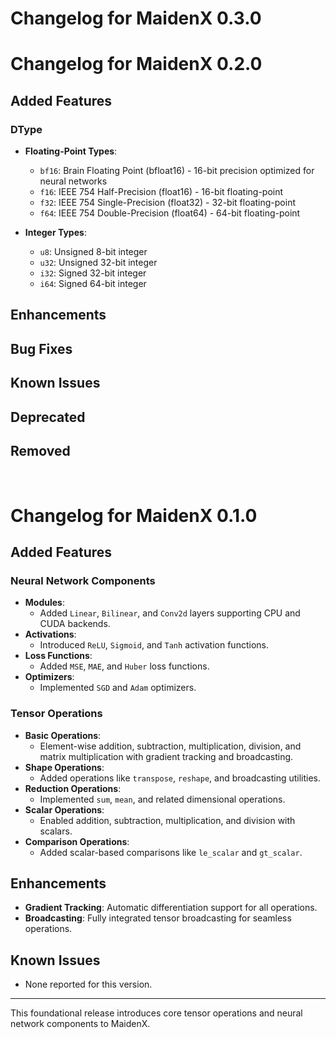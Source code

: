 # Changelog for MaidenX 0.3.0

# Changelog for MaidenX 0.2.0

## Added Features

### DType

- **Floating-Point Types**:
  - `bf16`: Brain Floating Point (bfloat16) - 16-bit precision optimized for neural networks
  - `f16`: IEEE 754 Half-Precision (float16) - 16-bit floating-point
  - `f32`: IEEE 754 Single-Precision (float32) - 32-bit floating-point
  - `f64`: IEEE 754 Double-Precision (float64) - 64-bit floating-point

- **Integer Types**:
  - `u8`: Unsigned 8-bit integer
  - `u32`: Unsigned 32-bit integer
  - `i32`: Signed 32-bit integer
  - `i64`: Signed 64-bit integer

## Enhancements

## Bug Fixes

## Known Issues

## Deprecated

## Removed

<br />

# Changelog for MaidenX 0.1.0

## Added Features

### Neural Network Components
- **Modules**:
  - Added `Linear`, `Bilinear`, and `Conv2d` layers supporting CPU and CUDA backends.
- **Activations**:
  - Introduced `ReLU`, `Sigmoid`, and `Tanh` activation functions.
- **Loss Functions**:
  - Added `MSE`, `MAE`, and `Huber` loss functions.
- **Optimizers**:
  - Implemented `SGD` and `Adam` optimizers.

### Tensor Operations
- **Basic Operations**:
  - Element-wise addition, subtraction, multiplication, division, and matrix multiplication with gradient tracking and broadcasting.
- **Shape Operations**:
  - Added operations like `transpose`, `reshape`, and broadcasting utilities.
- **Reduction Operations**:
  - Implemented `sum`, `mean`, and related dimensional operations.
- **Scalar Operations**:
  - Enabled addition, subtraction, multiplication, and division with scalars.
- **Comparison Operations**:
  - Added scalar-based comparisons like `le_scalar` and `gt_scalar`.

## Enhancements
- **Gradient Tracking**: Automatic differentiation support for all operations.
- **Broadcasting**: Fully integrated tensor broadcasting for seamless operations.

## Known Issues
- None reported for this version.

---

This foundational release introduces core tensor operations and neural network components to MaidenX.
